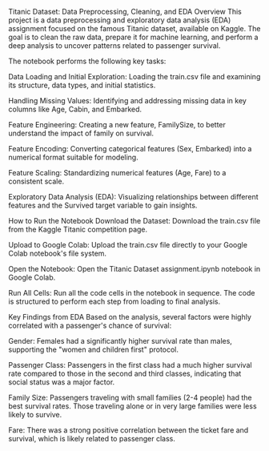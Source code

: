 Titanic Dataset: Data Preprocessing, Cleaning, and EDA
Overview
This project is a data preprocessing and exploratory data analysis (EDA) assignment focused on the famous Titanic dataset, available on Kaggle. The goal is to clean the raw data, prepare it for machine learning, and perform a deep analysis to uncover patterns related to passenger survival.

The notebook performs the following key tasks:

Data Loading and Initial Exploration: Loading the train.csv file and examining its structure, data types, and initial statistics.

Handling Missing Values: Identifying and addressing missing data in key columns like Age, Cabin, and Embarked.

Feature Engineering: Creating a new feature, FamilySize, to better understand the impact of family on survival.

Feature Encoding: Converting categorical features (Sex, Embarked) into a numerical format suitable for modeling.

Feature Scaling: Standardizing numerical features (Age, Fare) to a consistent scale.

Exploratory Data Analysis (EDA): Visualizing relationships between different features and the Survived target variable to gain insights.

How to Run the Notebook
Download the Dataset: Download the train.csv file from the Kaggle Titanic competition page.

Upload to Google Colab: Upload the train.csv file directly to your Google Colab notebook's file system.

Open the Notebook: Open the Titanic Dataset assignment.ipynb notebook in Google Colab.

Run All Cells: Run all the code cells in the notebook in sequence. The code is structured to perform each step from loading to final analysis.

Key Findings from EDA
Based on the analysis, several factors were highly correlated with a passenger's chance of survival:

Gender: Females had a significantly higher survival rate than males, supporting the "women and children first" protocol.

Passenger Class: Passengers in the first class had a much higher survival rate compared to those in the second and third classes, indicating that social status was a major factor.

Family Size: Passengers traveling with small families (2-4 people) had the best survival rates. Those traveling alone or in very large families were less likely to survive.

Fare: There was a strong positive correlation between the ticket fare and survival, which is likely related to passenger class.